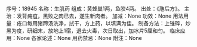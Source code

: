 序号：18945
名称：生肌药
组成：黄蜂巢1两，鱼胶4两。
出处：《虺后方》。
主治：发背痈疽，黑败之肉已去，遂生新肉者。
加减：None
功效：None
用法用量：疮口每用猪蹄汤洗净，拭干，方上药，以填满为佳。
制备方法：上锉碎，炒黑为度，研细末，放地上1宿，退去火毒，次日取出，加冰片5厘和匀。
临床应用：None
各家论述：None
用药禁忌：None
附注：None
